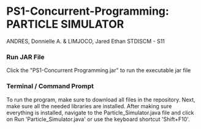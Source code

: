 # PS1-Concurrent-Programming: PARTICLE SIMULATOR
ANDRES, Donnielle A. &  LIMJOCO, Jared Ethan
STDISCM - S11

### Run JAR File
Click the "PS1-Concurrent Programming.jar" to run the executable jar file

### Terminal / Command Prompt
To run the program, make sure to download all files in the repository. Next, make sure all the needed libraries are installed. After making sure everything is installed, navigate to the Particle_Simulator.java file and click on Run 'Particle_Simulator.java' or use the keyboard shortcut 'Shift+F10'.


 
